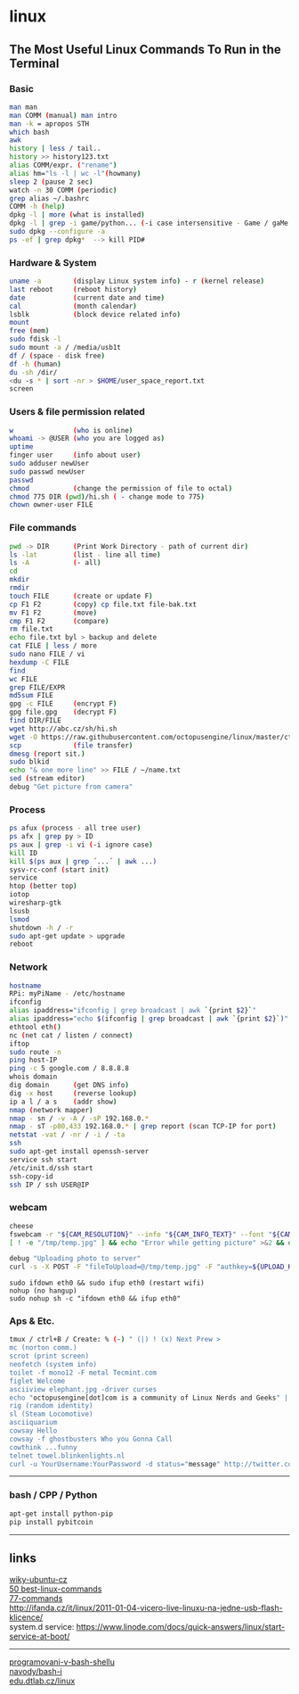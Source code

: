 # linux

## The Most Useful Linux Commands To Run in the Terminal

### Basic

```bash
man man
man COMM (manual) man intro
man -k = apropos STH
which bash
awk
history | less / tail..
history >> history123.txt
alias COMM/expr. ("rename")
alias hm="ls -l | wc -l"(howmany)
sleep 2 (pause 2 sec)
watch -n 30 COMM (periodic)
grep alias ~/.bashrc
COMM -h (help)
dpkg -l | more (what is installed)
dpkg -l | grep -i game/python... (-i case intersensitive - Game / gaMe..)
sudo dpkg --configure -a
ps -ef | grep dpkg*  --> kill PID# 
```

### Hardware & System
```bash
uname -a        (display Linux system info) - r (kernel release)
last reboot     (reboot history)
date            (current date and time)
cal             (month calendar)
lsblk           (block device related info)
mount
free (mem)
sudo fdisk -l
sudo mount -a / /media/usb1t
df / (space - disk free)
df -h (human)
du -sh /dir/
<du -s * | sort -nr > $HOME/user_space_report.txt
screen
```

### Users & file permission related
```bash
w               (who is online)
whoami -> @USER (who you are logged as)
uptime
finger user     (info about user)
sudo adduser newUser
sudo passwd newUser
passwd
chmod           (change the permission of file to octal)
chmod 775 DIR (pwd)/hi.sh ( - change mode to 775)
chown owner-user FILE 
```

### File commands
```bash
pwd -> DIR      (Print Work Directory - path of current dir)
ls -lat         (list - line all time)
ls -A           (- all)
cd
mkdir
rmdir
touch FILE      (create or update F)
cp F1 F2        (copy) cp file.txt file-bak.txt 
mv F1 F2        (move)
cmp F1 F2       (compare)
rm file.txt
echo file.txt byl > backup and delete
cat FILE | less / more
sudo nano FILE / vi
hexdump -C FILE
find
wc FILE
grep FILE/EXPR
md5sum FILE
gpg -c FILE     (encrypt F)
gpg file.gpg    (decrypt F)
find DIR/FILE
wget http://abc.cz/sh/hi.sh
wget -O https://raw.githubusercontent.com/octopusengine/linux/master/ct/btc.sh
scp             (file transfer)
dmesg (report sit.)
sudo blkid
echo "& one more line" >> FILE / ~/name.txt
sed (stream editor)
debug "Get picture from camera"
```

### Process
```bash
ps afux (process - all tree user)
ps afx | grep py > ID
ps aux | grep -i vi (-i ignore case)
kill ID
kill $(ps aux | grep ´...´ | awk ...)
sysv-rc-conf (start init)
service
htop (better top)
iotop
wiresharp-gtk
lsusb
lsmod
shutdown -h / -r
sudo apt-get update > upgrade
reboot
```

### Network
```bash
hostname
RPi: myPiName - /etc/hostname
ifconfig
alias ipaddress="ifconfig | grep broadcast | awk `{print $2}`" 
alias ipaddress="echo $(ifconfig | grep broadcast | awk `{print $2}`)" 
ethtool eth()
nc (net cat / listen / connect)
iftop
sudo route -n
ping host-IP
ping -c 5 google.com / 8.8.8.8
whois domain
dig domain      (get DNS info)
dig -x host     (reverse lookup)
ip a l / a s    (addr show)
nmap (network mapper)
nmap - sn / -v -A / -sP 192.168.0.*
nmap - sT -p80,433 192.168.0.* | grep report (scan TCP-IP for port)
netstat -vat / -nr / -i / -ta
ssh
sudo apt-get install openssh-server
service ssh start
/etc/init.d/ssh start
ssh-copy-id
ssh IP / ssh USER@IP
```

### webcam
```bash
cheese
fswebcam -r "${CAM_RESOLUTION}" --info "${CAM_INFO_TEXT}" --font "${CAM_FONT}" --banner-colour "${CAM_BANNER_COLOUR}" --text-colour<br /> ${CAM_TEXT_COLOUR} --line-colour ${CAM_LINE_COLOUR} /tmp/temp.jpg
[ ! -e "/tmp/temp.jpg" ] && echo "Error while getting picture" >&2 && exit 1

debug "Uploading photo to server"
curl -s -X POST -F "fileToUpload=@/tmp/temp.jpg" -F "authkey=${UPLOAD_KEY}" -F "submit=1" ${UPLOAD_CURL_EXTRA_PARAMS} "${UPLOAD_URL}" > /dev/null
```

```
sudo ifdown eth0 && sudo ifup eth0 (restart wifi)
nohup (no hangup)
sudo nohup sh -c "ifdown eth0 && ifup eth0"
```

### Aps & Etc.
```bash
tmux / ctrl+B / Create: % (-) " (|) ! (x) Next Prew >
mc (norton comm.)
scrot (print screen)
neofetch (system info)
toilet -f mono12 -F metal Tecmint.com
figlet Welcome
asciiview elephant.jpg -driver curses 
echo "octopusengine[dot]com is a community of Linux Nerds and Geeks" | pv -qL 10
rig (random identity)
sl (Steam Locomotive)
asciiquarium
cowsay Hello
cowsay -f ghostbusters Who you Gonna Call
cowthink ...funny
telnet towel.blinkenlights.nl
curl -u YourUsername:YourPassword -d status="message" http://twitter.com/statuses/update.xml
```

---

### bash / CPP / Python
```bash
apt-get install python-pip
pip install pybitcoin
```
---

## links

<a href=http://wiki.ubuntu.cz/z%C3%A1kladn%C3%AD_p%C5%99%C3%ADkazy>wiky-ubuntu-cz</a><br />
<a href=https://www.ubuntupit.com/best-linux-commands-to-run-in-the-terminal/>50 best-linux-commands</a><br />
<a href=http://searchdatacenter.techtarget.com/tutorial/77-Linux-commands-and-utilities-youll-actually-use>77-commands</a><br />
http://ifanda.cz/it/linux/2011-01-04-vicero-live-linuxu-na-jedne-usb-flash-klicence/<br />
system.d service: https://www.linode.com/docs/quick-answers/linux/start-service-at-boot/<br />

<hr />

<a href=http://www.root.cz/clanky/programovani-v-bash-shellu/>programovani-v-bash-shellu</a><br />
<a href=http://www.abclinuxu.cz/clanky/navody/bash-i>navody/bash-i</a><br />
<a href=https://edu.dtlab.cz/linux/>edu.dtlab.cz/linux</a><br />
